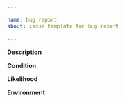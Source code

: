 ```yaml
---

name: bug report
about: issue template for bug report

---
```



**Description**

<description-of-the-bug>

**Condition**

<on-what-condition-does-the-bug-happen>

**Likelihood**

<how-often-does-the-bug-happen>

**Environment**

<which-broswer-are-you-using>